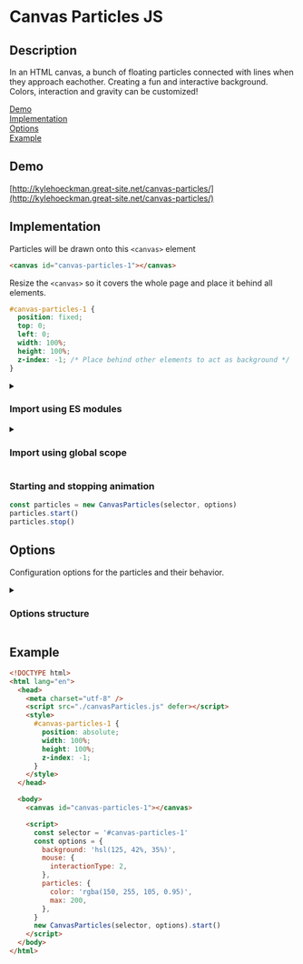 # Canvas Particles JS

## Description

In an HTML canvas, a bunch of floating particles connected with lines when they approach eachother.
Creating a fun and interactive background. Colors, interaction and gravity can be customized!

[Demo](#demo)<br>
[Implementation](#implementation)<br>
[Options](#options)<br>
[Example](#example)

## Demo

[http://kylehoeckman.great-site.net/canvas-particles/](http://kylehoeckman.great-site.net/canvas-particles/)

## Implementation

Particles will be drawn onto this `<canvas>` element

```html
<canvas id="canvas-particles-1"></canvas>
```

Resize the `<canvas>` so it covers the whole page and place it behind all elements.

```css
#canvas-particles-1 {
  position: fixed;
  top: 0;
  left: 0;
  width: 100%;
  height: 100%;
  z-index: -1; /* Place behind other elements to act as background */
}
```

<details>
  <summary><h3>Import using ES modules</h3></summary>

Be aware that using ES modules is only possible when running the application on a (local) server.<br>
[Same Origin Policy](https://developer.mozilla.org/en-US/docs/Web/Security/Same-origin_policy)

Add a `<script>` element in the `<head>` to import _initParticles.js_.

```html
<head>
  <script src="./initParticles.js" type="module"></script>
</head>
```

Inside _initParticles.js_:

```js
import CanvasParticles from './canvasParticles.mjs'

const selector = '#canvas-particles-1' // Query Selector for the canvas
const options = {} // See #options
new CanvasParticles(selector, options).start()
```

</details>

<details>
  <summary><h3>Import using global scope</h3></summary>
  
  Add a `<script>` element in the `<head>` to import the *canvasParticles.js* file.<br>
  ```html
  <head>
    <script src="./canvasParticles.js" defer></script>
  </head>
  ```

Add an inline `<script>` element at the very bottom of the `<body>`.

```html
<body>
  ...

  <script>
    const initParticles = () => {
      const selector = '#canvas-particles-1' // Query Selector for the canvas
      const options = {} // See #options
      new CanvasParticles(selector, options).start()
    }
    document.addEventListener('DOMContentLoaded', initParticles)
  </script>
</body>
```

</details>

### Starting and stopping animation

```js
const particles = new CanvasParticles(selector, options)
particles.start()
particles.stop()
```

## Options

Configuration options for the particles and their behavior.

<details>
  <summary><h3>Options structure</h3></summary>

The default value will be used when an option is assigned an invalid value.<br>
All recommendations are for a 179 particles at 60 updates/s. (see options.particles.ppm)

```js
const options = {
  /** @param {string} [options.background=false] - Background of the canvas. Can be any CSS supported value for the background property.
   * @note No background will be set if background is not a string.
   */
  background: 'linear-gradient(115deg, #354089, black)',

  /** @param {integer} [options.framesPerUpdate=1] - How many times the same frame will be shown before an update happens.
   * @example 60 fps / 2 framesPerUpdate = 30 updates/s
   * @example 144 fps / 3 framesPerUpdate = 48 updates/s
   * */
  framesPerUpdate: 1, // recommended: 1 - 3

  /** @param {boolean} [options.resetOnResize=false] - Create new particles when the canvas gets resized.
   * @info If false, will instead add or remove a few particles to match particles.ppm
   */
  resetOnResize: false,

  /** @param {Object} [options.mouse] - Mouse interaction settings. */
  mouse: {
    /** @param {0|1|2} [options.mouse.interactionType=1] - The type of interaction the mouse will have with particles.
     * 0 = No interaction.
     * 1 = The mouse can visually shift the particles.
     * 2 = The mouse can move the particles.
     * @note mouse.distRatio should be less than 1 to allow dragging, closer to 0 is easier to drag
     */
    interactionType: 2,

    /** @param {float} [options.mouse.connectDistMult=2÷3] - The maximum distance for the mouse to interact with the particles.
     * The value is multiplied by particles.connectDistance
     * @example 0.8 connectDistMult * 150 particles.connectDistance = 120 pixels
     */
    connectDistMult: 0.8,

    /** @param {number} [options.mouse.distRatio=2÷3] - All particles within set radius from the mouse will be drawn to mouse.connectDistance pixels from the mouse.
     * @example radius = 150 connectDistance / 0.4 distRatio = 375 pixels
     * @note Keep this value above mouse.connectDistMult
     */
    distRatio: 1, // recommended: 0.2 - 1
  },

  /** @param {Object} [options.particles] - Particle settings. */
  particles: {
    /** param {string} [options.particles.color='black'] - The color of the particles and their connections. Can be any CSS supported color format. */
    color: '#88c8ffa0',

    /** @param {number} [options.particles.ppm=100] - Particles per million (ppm).
     * This determines how many particles are created per million pixels of the canvas.
     * @example FHD on Chrome = 1920 width * 937 height = 1799040 pixels; 1799040 pixels * 100 ppm / 1000000 = 179.904 = 179 particles
     * @important The amount of particles exponentially reduces performance.
     * People with large screens will have a bad experience with high values.
     * One solution is to increase particles.connectDistance and decrease this value.
     */
    ppm: 100, // recommended: < 120

    /** @param {number} [options.particles.max=500] - The maximum number of particles allowed. */
    max: 200, // recommended: < 500

    /** @param {number} [options.particles.maxWork=Infinity] - The maximum "work" a particle can perform before its connections are no longer drawn.
     * @example 10 maxWork = 10 * 150 connectDistance = max 1500 pixels of lines drawn per particle
     * @important Low values will stabilize performance at the cost of creating an ugly effect where connections may flicker.
     */
    maxWork: 10,

    /** @param {number} [options.particles.connectDistance=150] - The maximum distance for a connection between 2 particles.
     * @note Heavily affects performance. */
    connectDistance: 150,

    /** @param {number} [options.particles.relSpeed=1] - The relative moving speed of the particles.
     * The moving speed is a random value between 0.5 and 1 pixels per update.
     * @example 2 relSpeed = 1 to 2 pixels per update
     * @example 0.5 relSpeed = 0.25 to 0.5 pixels per update
     */
    relSpeed: 0.8,

    /** @param {number} [options.particles.rotationSpeed=2] - The speed at which the particles randomly changes direction.
     * @example 1 rotationSpeed = max direction change of 0.01 radians per update
     */
    rotationSpeed: 1, // recommended: < 10
  },

  /** @param {Object} [options.gravity] - Gravitational force settings.
   * @important Heavily reduces performance if gravity.repulsive or gravity.pulling is not equal to 0
   */
  gravity: {
    /** @param {number} [options.gravity.repulsive=0] - The repulsive force between particles. */
    repulsive: 2, // recommended: 0.50 - 5.00

    /** @param {number} [options.gravity.pulling=0] - The attractive force pulling particles together. Works poorly if `gravity.repulsive` is too low.
     * @note gravity.repulsive should be great enough to prevent forming a singularity.
     */
    pulling: 0.0, // recommended: 0.01 - 0.10

    /** @param {number} [options.gravity.friction=0.9] -  The smoothness of the gravitational forces.
     * The force gets multiplied by the fricion every update.
     * @example force after x updates = force * friction ** x
     */
    friction: 0.8, // recommended: 0.500 - 0.999
  },
}
```

</details>

## Example

```html
<!DOCTYPE html>
<html lang="en">
  <head>
    <meta charset="utf-8" />
    <script src="./canvasParticles.js" defer></script>
    <style>
      #canvas-particles-1 {
        position: absolute;
        width: 100%;
        height: 100%;
        z-index: -1;
      }
    </style>
  </head>

  <body>
    <canvas id="canvas-particles-1"></canvas>

    <script>
      const selector = '#canvas-particles-1'
      const options = {
        background: 'hsl(125, 42%, 35%)',
        mouse: {
          interactionType: 2,
        },
        particles: {
          color: 'rgba(150, 255, 105, 0.95)',
          max: 200,
        },
      }
      new CanvasParticles(selector, options).start()
    </script>
  </body>
</html>
```
